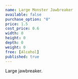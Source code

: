 ```yaml
---
name: Large Monster Jawbreaker
available: false
purchase_option: "0"
price: 1.5
cost_price: 0.6
width: 0
height: 0
depth: 0
weight: 0
free: [Alcohol]
published: true
---
```

Large jawbreaker.